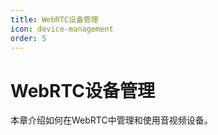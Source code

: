 ```yaml
---
title: WebRTC设备管理
icon: device-management
order: 5
---
```


# WebRTC设备管理

本章介绍如何在WebRTC中管理和使用音视频设备。
